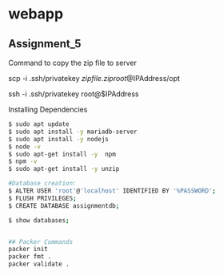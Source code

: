 # webapp

## Assignment_5

Command to copy the zip file to server

scp -i .ssh/privatekey $zipfile.zip root@$IPAddress/opt


ssh -i .ssh/privatekey root@$IPAddress

Installing Dependencies
```bash
$ sudo apt update
$ sudo apt install -y mariadb-server
$ sudo apt install -y nodejs
$ node -v
$ sudo apt-get install -y  npm
$ npm -v
$ sudo apt-get install -y unzip

#Database creation:
$ ALTER USER 'root'@'localhost' IDENTIFIED BY '%PASSWORD';
$ FLUSH PRIVILEGES;
$ CREATE DATABASE assignmentdb;

$ show databases;


## Packer Commands
packer init
packer fmt .
packer validate .


